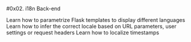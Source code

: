 #0x02. i18n
Back-end

Learn how to parametrize Flask templates to display different languages
Learn how to infer the correct locale based on URL parameters, user settings or request headers
Learn how to localize timestamps
